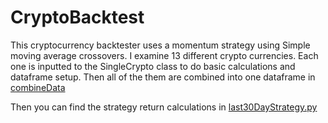 # CryptoBacktest

This cryptocurrency backtester uses a momentum strategy using Simple moving average crossovers.  I examine 13 different crypto currencies.  Each one is inputted to the SingleCrypto class to do basic calculations and dataframe setup.  Then all of the them are combined into one dataframe in [combineData](https://github.com/nigel-hall-codes/CryptoBacktest/blob/master/combineData.py)

Then you can find the strategy return calculations in [last30DayStrategy.py](https://github.com/nigel-hall-codes/CryptoBacktest/blob/master/last30DayStrategy.py)





